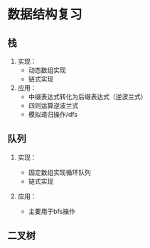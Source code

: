 # 数据结构复习

## 栈

1. 实现：
   * 动态数组实现
   * 链式实现
2. 应用：
   * 中缀表达式转化为后缀表达式（逆波兰式）
   * 四则运算逆波兰式
   * 模拟递归操作/dfs

## 队列

1. 实现：

   * 固定数组实现循环队列
   * 链式实现

2. 应用：
   * 主要用于bfs操作
   

## 二叉树



